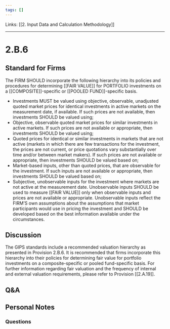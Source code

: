 ```yaml
---
tags: []
---
```

Links: [[2. Input Data and Calculation Methodology]]
___
# 2.B.6
## Standard for Firms
The FIRM SHOULD incorporate the following hierarchy into its policies and procedures for determining [[FAIR VALUE]] for PORTFOLIO investments on a [[COMPOSITE]]-specific or [[POOLED FUND]]-specific basis.

- Investments MUST be valued using objective, observable, unadjusted quoted market prices for identical investments in active markets on the measurement date, if available. If such prices are not available, then investments SHOULD be valued using;
- Objective, observable quoted market prices for similar investments in active markets. If such prices are not available or appropriate, then investments SHOULD be valued using;
- Quoted prices for identical or similar investments in markets that are not active (markets in which there are few transactions for the investment, the prices are not current, or price quotations vary substantially over time and/or between market makers). If such prices are not available or appropriate, then investments SHOULD be valued based on;
- Market-based inputs, other than quoted prices, that are observable for the investment. If such inputs are not available or appropriate, then investments SHOULD be valued based on;
- Subjective, unobservable inputs for the investment where markets are not active at the measurement date. Unobservable inputs SHOULD be used to measure [[FAIR VALUE]] only when observable inputs and prices are not available or appropriate. Unobservable inputs reflect the FIRM’S own assumptions about the assumptions that market participants would use in pricing the investment and SHOULD be developed based on the best information available under the circumstances.
## Discussion
The GIPS standards include a recommended valuation hierarchy as presented in Provision 2.B.6. It is recommended that firms incorporate this hierarchy into their policies for determining fair value for portfolio investments on a composite-specific or pooled fund-specific basis. For further information regarding fair valuation and the frequency of internal and external valuation requirements, please refer to Provision [[2.A.19]].
## Q&A

## Personal Notes

### Questions